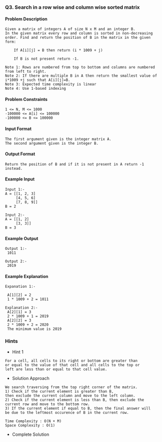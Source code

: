 ### Q3. Search in a row wise and column wise sorted matrix
#### Problem Description
```text
Given a matrix of integers A of size N x M and an integer B.
In the given matrix every row and column is sorted in non-decreasing order. Find and return the position of B in the matrix in the given form:
    
    If A[i][j] = B then return (i * 1009 + j)
    
    If B is not present return -1.
    
Note 1: Rows are numbered from top to bottom and columns are numbered from left to right.
Note 2: If there are multiple B in A then return the smallest value of i*1009 +j such that A[i][j]=B.
Note 3: Expected time complexity is linear
Note 4: Use 1-based indexing
```
#### Problem Constraints
```text
1 <= N, M <= 1000
-100000 <= A[i] <= 100000
-100000 <= B <= 100000
```
#### Input Format
```text
The first argument given is the integer matrix A.
The second argument given is the integer B.
```
#### Output Format
```text
Return the position of B and if it is not present in A return -1 instead.
```
#### Example Input
```text
Input 1:-
A = [[1, 2, 3]
     [4, 5, 6]
     [7, 8, 9]]
B = 2

Input 2:-
A = [[1, 2]
     [3, 3]]
B = 3
```
#### Example Output
```text
Output 1:-
 1011

Output 2:-
 2019
```
#### Example Explanation
```text
Expanation 1:-
 
 A[1][2] = 2
 1 * 1009 + 2 = 1011

Explanation 2:-
 A[2][1] = 3
 2 * 1009 + 1 = 2019
 A[2][2] = 3
 2 * 1009 + 2 = 2020
 The minimum value is 2019
```
### Hints
* Hint 1
```text
For a cell, all cells to its right or bottom are greater than
or equal to the value of that cell and all cells to the top or
left are less than or equal to that cell value.
```
* Solution Approach
```text
We search traversing from the top right corner of the matrix.
1) Check if the current element is greater than B,
then exclude the current column and move to the left column.
2) Check if the current element is less than B, then exclude the 
current row and move to the bottom row.
3) If the current element if equal to B, then the final answer will
be due to the leftmost occurence of B in the current row.

Time Complexity : O(N + M)
Space Complexity : O(1)
```
* Complete Solution
```java
```

